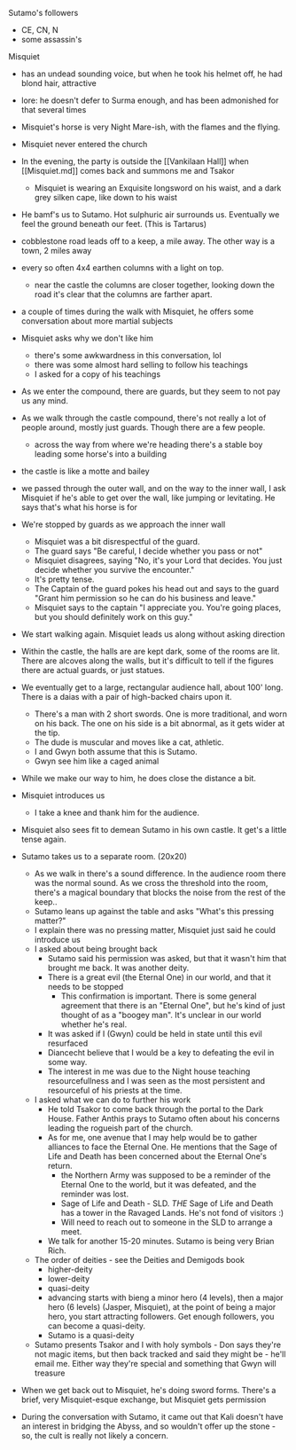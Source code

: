 
Sutamo's followers
- CE, CN, N
- some assassin's 

Misquiet
- has an undead sounding voice, but when he took his helmet off, he had blond hair, attractive
- lore: he doesn't defer to Surma enough, and has been admonished for that several times

- Misquiet's horse is very Night Mare-ish, with the flames and the flying.
- Misquiet never entered the church


- In the evening, the party is outside the [[Vankilaan Hall]] when [[Misquiet.md]] comes back and summons me and Tsakor
	- Misquiet is wearing an Exquisite longsword on his waist, and a dark grey silken cape, like down to his waist
- He bamf's us to Sutamo. Hot sulphuric air surrounds us. Eventually we feel the ground beneath our feet. (This is Tartarus)
- cobblestone road leads off to a keep, a mile away. The other way is a town, 2 miles away
- every so often 4x4 earthen columns with a light on top.
	- near the castle the columns are closer together, looking down the road it's clear that the columns are farther apart.
- a couple of times during the walk with Misquiet, he offers some conversation about more martial subjects
- Misquiet asks why we don't like him
	- there's some awkwardness in this conversation, lol
	- there was some almost hard selling to follow his teachings
	- I asked for a copy of his teachings
- As we enter the compound, there are guards, but they seem to not pay us any mind.
- As we walk through the castle compound, there's not really a lot of people around, mostly just guards. Though there are a few people.
	- across the way from where we're heading there's a stable boy leading some horse's into a building
- the castle is like a motte and bailey
- we passed through the outer wall, and on the way to the inner wall, I ask Misquiet if he's able to get over the wall, like jumping or levitating. He says that's what his horse is for 
- We're stopped by guards as we approach the inner wall
	- Misquiet was a bit disrespectful of the guard. 
	- The guard says "Be careful, I decide whether you pass or not"
	- Misquiet disagrees, saying "No, it's your Lord that decides. You just decide whether you survive the encounter."
	- It's pretty tense. 
	- The Captain of the guard pokes his head out and says to the guard "Grant him permission so he can do his business and leave."
	- Misquiet says to the captain "I appreciate you. You're going places, but you should definitely work on this guy."
- We start walking again. Misquiet leads us along without asking direction
- Within the castle, the halls are are kept dark, some of the rooms are lit. There are alcoves along the walls, but it's difficult to tell if the figures there are actual guards, or just statues.
- We eventually get to a large, rectangular audience hall, about 100' long. There is a daias with a pair of high-backed chairs upon it.
	- There's a man with 2 short swords. One is more traditional, and worn on his back. The one on his side is a bit abnormal, as it gets wider at the tip.
	- The dude is muscular and moves like a cat, athletic.
	- I and Gwyn both assume that this is Sutamo.
	- Gwyn see him like a caged animal
- While we make our way to him, he does close the distance a bit.
- Misquiet introduces us
	- I take a knee and thank him for the audience.
- Misquiet also sees fit to demean Sutamo in his own castle. It get's a little tense again.
- Sutamo takes us to a separate room. (20x20)
	- As we walk in there's a sound difference. In the audience room there was the normal sound. As we cross the threshold into the room, there's a magical boundary that blocks the noise from the rest of the keep..
	- Sutamo leans up against the table and asks "What's this pressing matter?"
	- I explain there was no pressing matter, Misquiet just said he could introduce us
	- I asked about being brought back
		- Sutamo said his permission was asked, but that it wasn't him that brought me back. It was another deity.
		- There is a great evil (the Eternal One) in our world, and that it needs to be stopped
			- This confirmation is important. There is some general agreement that there is an "Eternal One", but he's kind of just thought of as a "boogey man". It's unclear in our world whether he's real.
		- It was asked if I (Gwyn) could be held in state until this evil resurfaced
		- Diancecht believe that I would be a key to defeating the evil in some way.
		- The interest in me was due to the Night house teaching resourcefullness and I was seen as the most persistent and resourceful of his priests at the time.
	- I asked what we can do to further his work
		- He told Tsakor to come back through the portal to the Dark House. Father Anthis prays to Sutamo often about his concerns leading the rogueish part of the church.
		- As for me, one avenue that I may help would be to gather alliances to face the Eternal One. He mentions that the Sage of Life and Death has been concerned about the Eternal One's return.
			- the Northern Army was supposed to be a reminder of the Eternal One to the world, but it was defeated, and the reminder was lost.
			- Sage of Life and Death - SLD. _THE_ Sage of Life and Death has a tower in the Ravaged Lands. He's not fond of visitors :)
			- Will need to reach out to someone in the SLD to arrange a meet.
		- We talk for another 15-20 minutes. Sutamo is being very Brian Rich.
	- The order of deities - see the Deities and Demigods book
		- higher-deity
		- lower-deity
		- quasi-deity
		- advancing starts with bieng a minor hero (4 levels), then a major hero (6 levels) (Jasper, Misquiet), at the point of being a major hero, you start attracting followers. Get enough followers, you can become a quasi-deity.
		- Sutamo is a quasi-deity
	- Sutamo presents Tsakor and I with holy symbols - Don says they're not magic items, but then back tracked and said they might be - he'll email me. Either way they're special and something that Gwyn will treasure
-  When we get back out to Misquiet, he's doing sword forms. There's a brief, very Misquiet-esque exchange, but Misquiet gets permission 
- During the conversation with Sutamo, it came out that Kali doesn't have an interest in bridging the Abyss, and so wouldn't offer up the stone - so, the cult is really not likely a concern.

